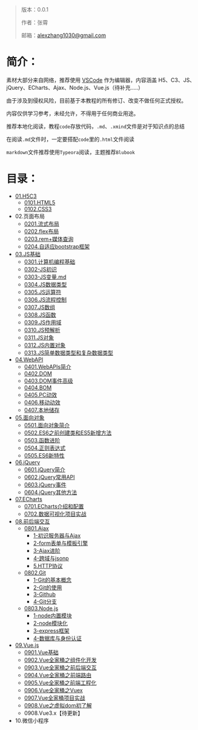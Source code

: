 > 版本：0.0.1
>
> 作者：张霄
>
> 邮箱：alexzhang1030@gmail.com

# 简介：

素材大部分来自网络，推荐使用 [VSCode](https://code.visualstudio.com/) 作为编辑器，内容涵盖 H5、C3、JS、jQuery、ECharts、Ajax、Node.js、Vue.js（待补充.....）

由于涉及到侵权风险，目前基于本教程的所有修订、改变不做任何正式授权。

内容仅供学习参考，未经允许，不得用于任何商业用途。

推荐本地化阅读，教程`code`存放代码，`.md`、`.xmind`文件是对于知识点的总结

在阅读`.md`文件时，一定要搭配`code`里的`.html`文件阅读

`markdown`文件推荐使用`Typeora`阅读，主题推荐`Blubook`

# 目录：

* [01.H5C3](1-HTML5)
  * [0101.HTML5](1-HTML5/1-HTML5.md)
  * [0102.CSS3](1-HTML5/2-CSS3.md)
* 02.页面布局
  * [0201.流式布局](2-流式布局和Flex布局/1-流式布局.md)
  * [0202.flex布局](2-流式布局和Flex布局/2-flex布局.md)
  * [0203.rem+媒体查询](3-rem布局和bootstrap自适应/1-rem布局.md)
  * [0204.自适应bootstrap框架](3-rem布局和bootstrap自适应/2-bootstrap自适应.md)
* [03.JS基础](4-js基础)
  * [0301.计算机编程基础](4-js基础/00-计算机编程基础.md)
  * [0302-JS初识](4-js基础/01-JS初识.md)
  * [0303-JS变量.md](4-js基础/02-JS变量.md)
  * [0304.JS数据类型](4-js基础/03-JS数据类型.md)
  * [0305.JS运算符](4-js基础/04-JS运算符.md)
  * [0306.JS流程控制](4-js基础/05-JS流程控制.md)
  * [0307.JS数组](4-js基础/06-JS数组.md)
  * [0308.JS函数](4-js基础/07-JS函数.md)
  * [0309.JS作用域](4-js基础/08-JS作用域.md)
  * [0310.JS预解析](4-js基础/09-JS预解析（重要）.md)
  * [0311.JS对象](4-js基础/10-JS对象.md)
  * [0312.JS内置对象](4-js基础/11-JS内置对象.md)
  * [0313.JS简单数据类型和复杂数据类型](4-js基础/12-JS简单数据类型和复杂数据类型.md)
* [04.WebAPI](5-WebAPI)
  * [0401.WebAPIs简介](5-WebAPI/0-WebAPIs简介.md)
  * [0402.DOM](5-WebAPI/1-DOM.md)
  * [0403.DOM事件高级](5-WebAPI/2-DOM事件高级.md)
  * [0404.BOM](5-WebAPI/3-BOM.md)
  * [0405.PC动效](5-WebAPI/4-PC动效.md)
  * [0406.移动动效](5-WebAPI/5-移动端网页特效.md)
  * [0407.本地储存](5-WebAPI/6-本地储存.md)
* [05.面向对象](6-面向对象)
  * [0501.面向对象简介](6-面向对象/1-面向对象.md)
  * [0502.ES6之前创建类和ES5新增方法](6-面向对象/2-ES6之前创建类和ES5新增方法.md)
  * [0503.函数进阶](6-面向对象/3-函数进阶.md)
  * [0504.正则表达式](6-面向对象/4-正则表达式.md)
  * [0505.ES6新特性](6-面向对象/5-ES6.md)
* [06.jQuery](7-jQuery)
  * [0601.jQuery简介](7-jQuery/1-jQuery简介.md)
  * [0602.jQuery常用API](7-jQuery/2-jQuery常用API.md)
  * [0603.jQuery事件](7-jQuery/3-jQuery事件.md)
  * [0604.jQuery其他方法](7-jQuery/4-jQuery其他方法.md)
* [07.ECharts](8-ECharts)
  * [0701.ECharts介绍和配置](8-ECharts/1-ECharts介绍和配置.md)
  * [0702.数据可视化项目实战](8-ECharts/2-数据可视化项目.md)
* [08.前后端交互](9-前后端交互)
  * [0801.Ajax](9-前后端交互/笔记/1-ajax)
    * [1-初识服务器与Ajax](9-前后端交互/笔记/1-ajax/1-初识服务器与ajax.md)
    * [2-form表单与模板引擎](9-前后端交互/笔记/1-ajax/2-form表单与模板引擎.md)
    * [3-Ajax进阶](9-前后端交互/笔记/1-ajax/3-ajax进阶.md)
    * [4-跨域与jsonp](9-前后端交互/笔记/1-ajax/4-跨域与jsonp.md)
    * [5.HTTP协议](9-前后端交互/笔记/1-ajax/5-http协议.md)
  * [0802.Git](9-前后端交互/笔记/2-git)
    * [1-Git的基本概念](9-前后端交互/笔记/2-git/1-git的基本概念.md)
    * [2-Git的使用](9-前后端交互/笔记/2-git/2-git的使用.md)
    * [3-Github](9-前后端交互/笔记/2-git/3-github.md)
    * [4-Git分支](9-前后端交互/笔记/2-git/4-git分支.md)
  * [0803.Node.js](9-前后端交互/笔记/3-Node.js)
    * [1-node内置模块](9-前后端交互/笔记/3-node/1-node内置模块.md)
    * [2-node模块化](9-前后端交互/笔记/3-node/2-node模块化.md)
    * [3-express框架](9-前后端交互/笔记/3-node/3-express.md)
    * [4-数据库与身份认证](9-前后端交互/笔记/3-node/4-数据库与身份认证.md)
* [09.Vue.js](10-Vue.js)
  * [0901.Vue基础](10-Vue.js/1-Vue基础.md)
  * [0902.Vue全家桶之组件化开发](10-Vue.js/2-Vue全家桶之组件化开发.md)
  * [0903.Vue全家桶之前后端交互](10-Vue.js/3-Vue全家桶之前后端交互.md)
  * [0904.Vue全家桶之前端路由](10-Vue.js/4-Vue全家桶之前端路由.md)
  * [0905.Vue全家桶之前端工程化](10-Vue.js/5-Vue全家桶之前端工程化.md)
  * [0906.Vue全家桶之Vuex](10-Vue.js/7-Vue全家桶之Vuex.md)
  * [0907.Vue全家桶项目实战](10-Vue.js/6-Vue全家桶之项目实战.md)
  * [0908.Vue之虚拟dom初了解](10-Vue.js/8-Vue之虚拟dom初了解.md)
  * 0908.Vue3.x【待更新】
* 10.微信小程序

